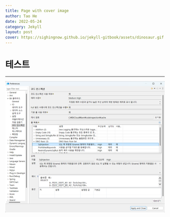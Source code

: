 ```yaml
---
title: Page with cover image
author: Tao He
date: 2022-05-24
category: Jekyll
layout: post
cover: https://sighingnow.github.io/jekyll-gitbook/assets/dinosaur.gif
---
```


<h1>테스트</h1>

---

![image.png](/assets/gitbook/images/image.png)
